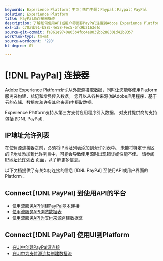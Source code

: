 ```yaml
---
keywords: Experience Platform；主页；热门主题；Paypal；Paypal；PayPal
solution: Experience Platform
title: PayPal源连接器概述
description: 了解如何使用API或用户界面将PayPal连接到Adobe Experience Platform。
exl-id: c70a9b91-b883-4e58-9ec5-6fc9b2163efd
source-git-commit: fa861e9740e05b4fcc4e8039bb288301d42b8357
workflow-type: tm+mt
source-wordcount: '220'
ht-degree: 0%

---
```


# [!DNL PayPal] 连接器

Adobe Experience Platform允许从外部源摄取数据，同时让您能够使用Platform服务来构建、标记和增强传入数据。 您可以从各种来源(如Adobe应用程序、基于云的存储、数据库和许多其他来源)中摄取数据。

Experience Platform支持从第三方支付应用程序引入数据。 对支付提供商的支持包括 [!DNL PayPal].

## IP地址允许列表

在使用源连接器之前，必须将IP地址列表添加到允许列表中。 未能将特定于地区的IP地址添加到允许列表中，可能会导致使用源时出现错误或性能不佳。 请参阅 [IP地址允许列表](../../ip-address-allow-list.md) 页面，以了解更多信息。

以下文档提供了有关如何连接的信息 [!DNL PayPal] 至使用API或用户界面的Platform：

## Connect [!DNL PayPal] 到使用API的平台

- [使用流服务API创建PayPal基本连接](../../tutorials/api/create/payments/paypal.md)
- [使用流服务API浏览数据表](../../tutorials/api/explore/tabular.md)
- [使用流服务API为支付来源创建数据流](../../tutorials/api/collect/payments.md)

## Connect [!DNL PayPal] 使用UI到Platform

- [在UI中创建PayPal源连接](../../tutorials/ui/create/payments/paypal.md)
- [在UI中为支付源连接创建数据流](../../tutorials/ui/dataflow/payments.md)
